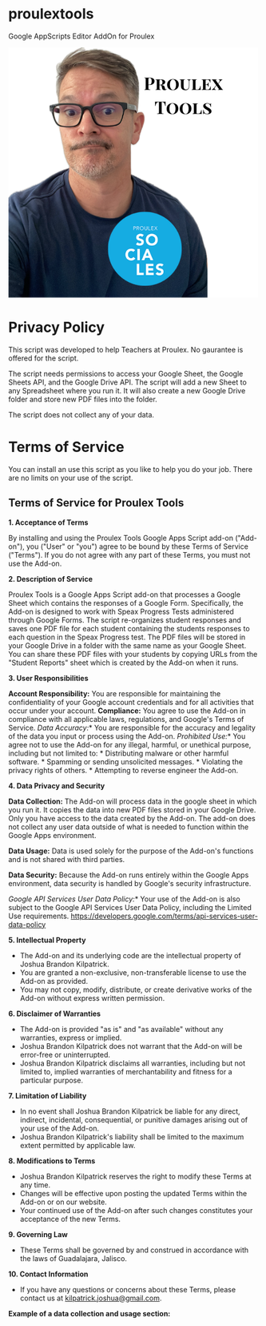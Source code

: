 # proulextools
Google AppScripts Editor AddOn for Proulex

![Proulex Tools Logo](ProulexTools.png)

# Privacy Policy

This script was developed to help Teachers at Proulex. No gaurantee is offered for the script. 

The script needs permissions to access your Google Sheet, the Google Sheets API, and the Google Drive API. The script will add a new Sheet to any Spreadsheet where you run it. It will also create a new Google Drive folder and store new PDF files into the folder. 

The script does not collect any of your data. 

# Terms of Service

You can install an use this script as you like to help you do your job. There are no limits on your use of the script. 


## Terms of Service for Proulex Tools

**1. Acceptance of Terms**

By installing and using the Proulex Tools Google Apps Script add-on ("Add-on"), you ("User" or "you") agree to be bound by these Terms of Service ("Terms"). If you do not agree with any part of these Terms, you must not use the Add-on.

**2. Description of Service**

Proulex Tools is a Google Apps Script add-on that processes a Google Sheet which contains the responses of a Google Form. Specifically, the Add-on is designed to work with Speax Progress Tests administered through Google Forms. The script re-organizes student responses and saves one PDF file for each student containing the students responses to each question in the Speax Progress test. The PDF files will be stored in your Google Drive in a folder with the same name as your Google Sheet. You can share these PDF files with your students by copying URLs from the "Student Reports" sheet which is created by the Add-on when it runs.  

**3. User Responsibilities**

**Account Responsibility:** You are responsible for maintaining the confidentiality of your Google account credentials and for all activities that occur under your account.
**Compliance:** You agree to use the Add-on in compliance with all applicable laws, regulations, and Google's Terms of Service.
*Data Accuracy:** You are responsible for the accuracy and legality of the data you input or process using the Add-on.
*Prohibited Use:** You agree not to use the Add-on for any illegal, harmful, or unethical purpose, including but not limited to:
    * Distributing malware or other harmful software.
    * Spamming or sending unsolicited messages.
    * Violating the privacy rights of others.
    * Attempting to reverse engineer the Add-on.

**4. Data Privacy and Security**

**Data Collection:** The Add-on will process data in the google sheet in which you run it. It copies the data into new PDF files stored in your Google Drive. Only you have access to the data created by the Add-on. The add-on does not collect any user data outside of what is needed to function within the Google Apps environment.

**Data Usage:** Data is used solely for the purpose of the Add-on's functions and is not shared with third parties.

**Data Security:** Because the Add-on runs entirely within the Google Apps environment, data security is handled by Google's security infrastructure.

*Google API Services User Data Policy:** Your use of the Add-on is also subject to the Google API Services User Data Policy, including the Limited Use requirements. https://developers.google.com/terms/api-services-user-data-policy

**5. Intellectual Property**

* The Add-on and its underlying code are the intellectual property of Joshua Brandon Kilpatrick.
* You are granted a non-exclusive, non-transferable license to use the Add-on as provided.
* You may not copy, modify, distribute, or create derivative works of the Add-on without express written permission.

**6. Disclaimer of Warranties**

* The Add-on is provided "as is" and "as available" without any warranties, express or implied.
* Joshua Brandon Kilpatrick does not warrant that the Add-on will be error-free or uninterrupted.
* Joshua Brandon Kilpatrick disclaims all warranties, including but not limited to, implied warranties of merchantability and fitness for a particular purpose.

**7. Limitation of Liability**

* In no event shall Joshua Brandon Kilpatrick be liable for any direct, indirect, incidental, consequential, or punitive damages arising out of your use of the Add-on.
* Joshua Brandon Kilpatrick's liability shall be limited to the maximum extent permitted by applicable law.

**8. Modifications to Terms**

* Joshua Brandon Kilpatrick reserves the right to modify these Terms at any time.
* Changes will be effective upon posting the updated Terms within the Add-on or on our website.
* Your continued use of the Add-on after such changes constitutes your acceptance of the new Terms.

**9. Governing Law**

* These Terms shall be governed by and construed in accordance with the laws of Guadalajara, Jalisco.

**10. Contact Information**

* If you have any questions or concerns about these Terms, please contact us at kilpatrick.joshua@gmail.com.

**Example of a data collection and usage section:**
